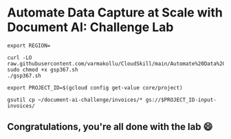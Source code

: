 # Automate Data Capture at Scale with Document AI: Challenge Lab

```
export REGION=
```
```
curl -LO raw.githubusercontent.com/varmakollu/CloudSkill/main/Automate%20Data%20Capture%20at%20Scale%20with%20Document%20AI%3A%20Challenge%20Lab/gsp367.sh
sudo chmod +x gsp367.sh
./gsp367.sh
```

```
export PROJECT_ID=$(gcloud config get-value core/project)

gsutil cp ~/document-ai-challenge/invoices/* gs://$PROJECT_ID-input-invoices/
```

## Congratulations, you're all done with the lab 😄
